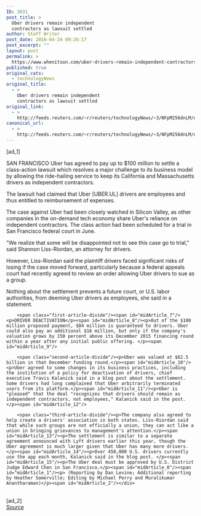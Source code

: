 ```yaml
---
ID: 3031
post_title: >
  Uber drivers remain independent
  contractors as lawsuit settled
author: Staff Writer
post_date: 2016-04-24 09:26:17
post_excerpt: ""
layout: post
permalink: >
  https://www.whenitson.com/uber-drivers-remain-independent-contractors-as-lawsuit-settled/
published: true
original_cats:
  - technologyNews
original_title:
  - >
    Uber drivers remain independent
    contractors as lawsuit settled
original_link:
  - >
    http://feeds.reuters.com/~r/reuters/technologyNews/~3/NFpM256dnLM/us-uber-tech-drivers-settlement-idUSKCN0XJ07H
canonical_url:
  - >
    http://feeds.reuters.com/~r/reuters/technologyNews/~3/NFpM256dnLM/us-uber-tech-drivers-settlement-idUSKCN0XJ07H
---
```

 [ad_1]
<br><div id="articleText">
<span id="midArticle_start"/>

<span id="midArticle_0"/><span class="focusParagraph" readability="4"><p><span class="articleLocation">SAN FRANCISCO</span> Uber has agreed to pay up to $100 million to settle a class-action lawsuit which resolves a major challenge to its business model by allowing the ride-hailing service to keep its California and Massachusetts drivers as independent contractors.</p></span><span id="midArticle_1"/><p>The lawsuit had claimed that Uber [UBER.UL] drivers are employees and thus entitled to reimbursement of expenses.</p><span id="midArticle_2"/><p>The case against Uber had been closely watched in Silicon Valley, as other companies in the on-demand tech economy share Uber's reliance on independent contractors. The class action had been scheduled for a trial in San Francisco federal court in June.</p><span id="midArticle_3"/><p>"We realize that some will be disappointed not to see this case go to trial," said Shannon Liss-Riordan, an attorney for drivers.</p><span id="midArticle_4"/><p>However, Liss-Riordan said the plaintiff drivers faced significant risks of losing if the case moved forward, particularly because a federal appeals court had recently agreed to review an order allowing Uber drivers to sue as a group. </p><span id="midArticle_5"/><p>Nothing about the settlement prevents a future court, or U.S. labor authorities, from deeming Uber drivers as employees, she said in a statement.  </p><span id="midArticle_6"/>
        
        <span class="first-article-divide"/><span id="midArticle_7"/><p>DRIVER DEACTIVATION</p><span id="midArticle_8"/><p>Out of the $100 million proposed payment, $84 million is guaranteed to drivers. Uber could also pay an additional $16 million, but only if the company's valuation grows by 150 percent above its December 2015 financing round within a year after any initial public offering. </p><span id="midArticle_9"/>
        
        <span class="second-article-divide"/><p>Uber was valued at $62.5 billion in that December funding round.</p><span id="midArticle_10"/><p>Uber agreed to some changes in its business practices, including the institution of a policy for deactivation of drivers, chief executive Travis Kalanick said in a blog post about the settlement. Some drivers had long complained that Uber arbitrarily terminated users from its platform.</p><span id="midArticle_11"/><p>Uber is "pleased" that the deal "recognizes that drivers should remain as independent contractors, not employees," Kalanick said in the post.</p><span id="midArticle_12"/>
        
        <span class="third-article-divide"/><p>The company also agreed to help create a drivers' association in both states. Liss-Riordan said that while such groups are not officially a union, they can act like a union in bringing grievances to management's attention.</p><span id="midArticle_13"/><p>The settlement is similar to a separate agreement announced with Lyft drivers earlier this year, though the Uber agreement is much larger given that Uber has many more drivers.</p><span id="midArticle_14"/><p>Over 450,000 U.S. drivers currently use the app each month, Kalanick said in the blog post. </p><span id="midArticle_15"/><p>The Uber deal must be approved by U.S. District Judge Edward Chen in San Francisco.</p><span id="midArticle_0"/><span id="midArticle_1"/><p> (Reporting by Dan Levine; Additional reporting by Heather Somerville; Editing by Michael Perry and Muralikumar Anantharaman)</p><span id="midArticle_2"/></div>
<br>[ad_2]
<br><a href="http://feeds.reuters.com/~r/reuters/technologyNews/~3/NFpM256dnLM/us-uber-tech-drivers-settlement-idUSKCN0XJ07H">Source </a>